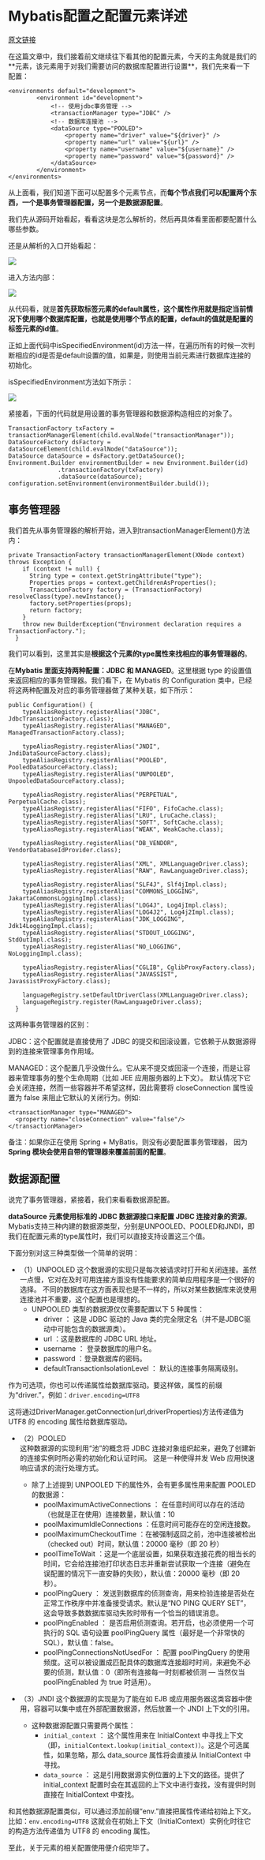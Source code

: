 # Mybatis配置之配置元素详述

[原文链接](https://blog.csdn.net/andamajing/article/details/71616712)

在这篇文章中，我们接着前文继续往下看其他的配置元素，今天的主角就是我们的**<environments>元素，该元素用于对我们需要访问的数据库配置进行设置**，我们先来看一下配置：

```
<environments default="development">
		<environment id="development">
			<!-- 使用jdbc事务管理 -->
			<transactionManager type="JDBC" />
			<!-- 数据库连接池 -->
			<dataSource type="POOLED">
				<property name="driver" value="${driver}" />
				<property name="url" value="${url}" />
				<property name="username" value="${username}" />
				<property name="password" value="${password}" />
			</dataSource>
		</environment>
</environments>
```

 从上面看，我们知道<environments>下面可以配置多个<environment>元素节点，而**每个<environment>节点我们可以配置两个东西，一个是事务管理器配置<transactionManager>，另一个是数据源配置<dataSource>**。

我们先从源码开始看起，看看这块是怎么解析的，然后再具体看里面都要配置什么哪些参数。

还是从解析的入口开始看起：

![](https://img-blog.csdn.net/20170511123828382?watermark/2/text/aHR0cDovL2Jsb2cuY3Nkbi5uZXQvbWFqaW5nZ29nb2dv/font/5a6L5L2T/fontsize/400/fill/I0JBQkFCMA==/dissolve/70/gravity/Center)

进入方法内部：

![](https://img-blog.csdn.net/20170511124034429?watermark/2/text/aHR0cDovL2Jsb2cuY3Nkbi5uZXQvbWFqaW5nZ29nb2dv/font/5a6L5L2T/fontsize/400/fill/I0JBQkFCMA==/dissolve/70/gravity/Center)

从代码看，就是**首先获取<environments>标签元素的default属性，这个属性作用就是指定当前情况下使用哪个数据库配置，也就是使用哪个<environment>节点的配置，default的值就是配置的<environment>标签元素的id值**。

正如上面代码中isSpecifiedEnvironment(id)方法一样，在遍历所有<environment>的时候一次判断相应的id是否是default设置的值，如果是，则使用当前<environment>元素进行数据库连接的初始化。

isSpecifiedEnvironment方法如下所示：

![](https://img-blog.csdn.net/20170511124525058?watermark/2/text/aHR0cDovL2Jsb2cuY3Nkbi5uZXQvbWFqaW5nZ29nb2dv/font/5a6L5L2T/fontsize/400/fill/I0JBQkFCMA==/dissolve/70/gravity/Center)

紧接着，下面的代码就是用设置的事务管理器和数据源构造相应的对象了。

```
TransactionFactory txFactory = transactionManagerElement(child.evalNode("transactionManager"));
DataSourceFactory dsFactory = dataSourceElement(child.evalNode("dataSource"));
DataSource dataSource = dsFactory.getDataSource();
Environment.Builder environmentBuilder = new Environment.Builder(id)
              .transactionFactory(txFactory)
              .dataSource(dataSource);
configuration.setEnvironment(environmentBuilder.build());
```


## 事务管理器
 我们首先从事务管理器的解析开始，进入到transactionManagerElement()方法内：

```
private TransactionFactory transactionManagerElement(XNode context) throws Exception {
    if (context != null) {
      String type = context.getStringAttribute("type");
      Properties props = context.getChildrenAsProperties();
      TransactionFactory factory = (TransactionFactory) resolveClass(type).newInstance();
      factory.setProperties(props);
      return factory;
    }
    throw new BuilderException("Environment declaration requires a TransactionFactory.");
  }
```

 我们可以看到，这里其实是**根据<transactionManager>这个元素的type属性来找相应的事务管理器的**。

在**Mybatis 里面支持两种配置：JDBC 和 MANAGED**。这里根据 type 的设置值来返回相应的事务管理器。我们看下，在 Mybatis 的 Configuration 类中，已经将这两种配置及对应的事务管理器做了某种关联，如下所示：

```
public Configuration() {
    typeAliasRegistry.registerAlias("JDBC", JdbcTransactionFactory.class);
    typeAliasRegistry.registerAlias("MANAGED", ManagedTransactionFactory.class);
 
    typeAliasRegistry.registerAlias("JNDI", JndiDataSourceFactory.class);
    typeAliasRegistry.registerAlias("POOLED", PooledDataSourceFactory.class);
    typeAliasRegistry.registerAlias("UNPOOLED", UnpooledDataSourceFactory.class);
 
    typeAliasRegistry.registerAlias("PERPETUAL", PerpetualCache.class);
    typeAliasRegistry.registerAlias("FIFO", FifoCache.class);
    typeAliasRegistry.registerAlias("LRU", LruCache.class);
    typeAliasRegistry.registerAlias("SOFT", SoftCache.class);
    typeAliasRegistry.registerAlias("WEAK", WeakCache.class);
 
    typeAliasRegistry.registerAlias("DB_VENDOR", VendorDatabaseIdProvider.class);
 
    typeAliasRegistry.registerAlias("XML", XMLLanguageDriver.class);
    typeAliasRegistry.registerAlias("RAW", RawLanguageDriver.class);
 
    typeAliasRegistry.registerAlias("SLF4J", Slf4jImpl.class);
    typeAliasRegistry.registerAlias("COMMONS_LOGGING", JakartaCommonsLoggingImpl.class);
    typeAliasRegistry.registerAlias("LOG4J", Log4jImpl.class);
    typeAliasRegistry.registerAlias("LOG4J2", Log4j2Impl.class);
    typeAliasRegistry.registerAlias("JDK_LOGGING", Jdk14LoggingImpl.class);
    typeAliasRegistry.registerAlias("STDOUT_LOGGING", StdOutImpl.class);
    typeAliasRegistry.registerAlias("NO_LOGGING", NoLoggingImpl.class);
 
    typeAliasRegistry.registerAlias("CGLIB", CglibProxyFactory.class);
    typeAliasRegistry.registerAlias("JAVASSIST", JavassistProxyFactory.class);
 
    languageRegistry.setDefaultDriverClass(XMLLanguageDriver.class);
    languageRegistry.register(RawLanguageDriver.class);
  }
```

 这两种事务管理器的区别：

JDBC：这个配置就是直接使用了 JDBC 的提交和回滚设置，它依赖于从数据源得到的连接来管理事务作用域。

MANAGED：这个配置几乎没做什么。它从来不提交或回滚一个连接，而是让容器来管理事务的整个生命周期（比如 JEE 应用服务器的上下文）。 默认情况下它会关闭连接，然而一些容器并不希望这样，因此需要将 closeConnection 属性设置为 false 来阻止它默认的关闭行为。例如:

```
<transactionManager type="MANAGED">
  <property name="closeConnection" value="false"/>
</transactionManager>
```

 备注：如果你正在使用 Spring + MyBatis，则没有必要配置事务管理器， 因为 **Spring 模块会使用自带的管理器来覆盖前面的配置**。


## 数据源配置

说完了事务管理器，紧接着，我们来看看数据源配置。

**dataSource 元素使用标准的 JDBC 数据源接口来配置 JDBC 连接对象的资源**。Mybatis支持三种内建的数据源类型，分别是UNPOOLED、POOLED和JNDI，即我们在配置<dataSource>元素的type属性时，我们可以直接支持设置这三个值。

下面分别对这三种类型做一个简单的说明：

- （1）UNPOOLED
这个数据源的实现只是每次被请求时打开和关闭连接。虽然一点慢，它对在及时可用连接方面没有性能要求的简单应用程序是一个很好的选择。 不同的数据库在这方面表现也是不一样的，所以对某些数据库来说使用连接池并不重要，这个配置也是理想的。
  - UNPOOLED 类型的数据源仅仅需要配置以下 5 种属性：
    * driver ： 这是 JDBC 驱动的 Java 类的完全限定名（并不是JDBC驱动中可能包含的数据源类）。
    * url ：这是数据库的 JDBC URL 地址。
    * username ： 登录数据库的用户名。
    * password ：登录数据库的密码。
    * defaultTransactionIsolationLevel ： 默认的连接事务隔离级别。 

作为可选项，你也可以传递属性给数据库驱动。要这样做，属性的前缀为“driver.”，例如：`driver.encoding=UTF8`

这将通过DriverManager.getConnection(url,driverProperties)方法传递值为 UTF8 的 encoding 属性给数据库驱动。

- （2）POOLED  
这种数据源的实现利用“池”的概念将 JDBC 连接对象组织起来，避免了创建新的连接实例时所必需的初始化和认证时间。 这是一种使得并发 Web 应用快速响应请求的流行处理方式。
  - 除了上述提到 UNPOOLED 下的属性外，会有更多属性用来配置 POOLED 的数据源： 
    * poolMaximumActiveConnections ： 在任意时间可以存在的活动（也就是正在使用）连接数量，默认值：10 
    * poolMaximumIdleConnections ：任意时间可能存在的空闲连接数。 
    * poolMaximumCheckoutTime ：在被强制返回之前，池中连接被检出（checked out）时间，默认值：20000 毫秒（即 20 秒） 
    * poolTimeToWait ：这是一个底层设置，如果获取连接花费的相当长的时间，它会给连接池打印状态日志并重新尝试获取一个连接（避免在误配置的情况下一直安静的失败），默认值：20000 毫秒（即 20 秒）。 
    * poolPingQuery ： 发送到数据库的侦测查询，用来检验连接是否处在正常工作秩序中并准备接受请求。默认是“NO PING QUERY SET”，这会导致多数数据库驱动失败时带有一个恰当的错误消息。 
    * poolPingEnabled ： 是否启用侦测查询。若开启，也必须使用一个可执行的 SQL 语句设置 poolPingQuery 属性（最好是一个非常快的 SQL），默认值：false。
    -  poolPingConnectionsNotUsedFor ： 配置 poolPingQuery 的使用频度。这可以被设置成匹配具体的数据库连接超时时间，来避免不必要的侦测，默认值：0（即所有连接每一时刻都被侦测 — 当然仅当 poolPingEnabled 为 true 时适用）。 

- （3）JNDI
这个数据源的实现是为了能在如 EJB 或应用服务器这类容器中使用，容器可以集中或在外部配置数据源，然后放置一个 JNDI 上下文的引用。
  - 这种数据源配置只需要两个属性：
    - `initial_context` ： 这个属性用来在 InitialContext 中寻找上下文（即，`initialContext.lookup(initial_context)）`。这是个可选属性，如果忽略，那么 data_source 属性将会直接从 InitialContext 中寻找。
    - `data_source` ： 这是引用数据源实例位置的上下文的路径。提供了 initial_context 配置时会在其返回的上下文中进行查找，没有提供时则直接在 InitialContext 中查找。

和其他数据源配置类似，可以通过添加前缀“env.”直接把属性传递给初始上下文。比如：`env.encoding=UTF8`
这就会在初始上下文（InitialContext）实例化时往它的构造方法传递值为 UTF8 的 encoding 属性。

至此，关于<environments>元素的相关配置使用便介绍完毕了。